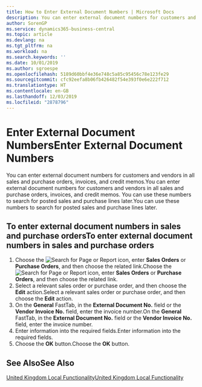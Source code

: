 ```yaml
---
title: How to Enter External Document Numbers | Microsoft Docs
description: You can enter external document numbers for customers and vendors in all sales and purchase orders, invoices, and credit memos. You can use these numbers to search for posted sales and purchase lines later.
author: SorenGP
ms.service: dynamics365-business-central
ms.topic: article
ms.devlang: na
ms.tgt_pltfrm: na
ms.workload: na
ms.search.keywords: ''
ms.date: 10/01/2019
ms.author: sgroespe
ms.openlocfilehash: 5189d60bbf4e36e748c5a85c95456c78e123fe29
ms.sourcegitcommit: cfc92eefa8b06fb426482f54e393f0e6e222f712
ms.translationtype: HT
ms.contentlocale: en-GB
ms.lasthandoff: 12/03/2019
ms.locfileid: "2878796"
---
```

# <a name="enter-external-document-numbers"></a><span data-ttu-id="62fff-104">Enter External Document Numbers</span><span class="sxs-lookup"><span data-stu-id="62fff-104">Enter External Document Numbers</span></span>
<span data-ttu-id="62fff-105">You can enter external document numbers for customers and vendors in all sales and purchase orders, invoices, and credit memos.</span><span class="sxs-lookup"><span data-stu-id="62fff-105">You can enter external document numbers for customers and vendors in all sales and purchase orders, invoices, and credit memos.</span></span> <span data-ttu-id="62fff-106">You can use these numbers to search for posted sales and purchase lines later.</span><span class="sxs-lookup"><span data-stu-id="62fff-106">You can use these numbers to search for posted sales and purchase lines later.</span></span>  

## <a name="to-enter-external-document-numbers-in-sales-and-purchase-orders"></a><span data-ttu-id="62fff-107">To enter external document numbers in sales and purchase orders</span><span class="sxs-lookup"><span data-stu-id="62fff-107">To enter external document numbers in sales and purchase orders</span></span>  

1.  <span data-ttu-id="62fff-108">Choose the ![Search for Page or Report](../../media/ui-search/search_small.png "Search for Page or Report icon") icon, enter **Sales Orders** or **Purchase Orders**, and then choose the related link.</span><span class="sxs-lookup"><span data-stu-id="62fff-108">Choose the ![Search for Page or Report](../../media/ui-search/search_small.png "Search for Page or Report icon") icon, enter **Sales Orders** or **Purchase Orders**, and then choose the related link.</span></span>  
2.  <span data-ttu-id="62fff-109">Select a relevant sales order or purchase order, and then choose the **Edit** action.</span><span class="sxs-lookup"><span data-stu-id="62fff-109">Select a relevant sales order or purchase order, and then choose the **Edit** action.</span></span>  
3.  <span data-ttu-id="62fff-110">On the **General** FastTab, in the **External Document No.** field or the **Vendor Invoice No.** field, enter the invoice number.</span><span class="sxs-lookup"><span data-stu-id="62fff-110">On the **General** FastTab, in the **External Document No.** field or the **Vendor Invoice No.** field, enter the invoice number.</span></span>  
4.  <span data-ttu-id="62fff-111">Enter information into the required fields.</span><span class="sxs-lookup"><span data-stu-id="62fff-111">Enter information into the required fields.</span></span>  
5.  <span data-ttu-id="62fff-112">Choose the **OK** button.</span><span class="sxs-lookup"><span data-stu-id="62fff-112">Choose the **OK** button.</span></span>  

## <a name="see-also"></a><span data-ttu-id="62fff-113">See Also</span><span class="sxs-lookup"><span data-stu-id="62fff-113">See Also</span></span>  
 [<span data-ttu-id="62fff-114">United Kingdom Local Functionality</span><span class="sxs-lookup"><span data-stu-id="62fff-114">United Kingdom Local Functionality</span></span>](united-kingdom-local-functionality.md)
